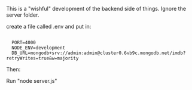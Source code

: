 This is a "wishful" development of the backend side of things. Ignore the server folder.


create a file called .env and put in:
```

  PORT=4000
  NODE_ENV=development
  DB_URL=mongodb+srv://admin:admin@cluster0.6vb9c.mongodb.net/imdb?retryWrites=true&w=majority
```

Then:


Run "node server.js" 
